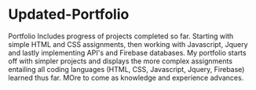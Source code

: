 # Updated-Portfolio
Portfolio Includes progress of projects completed so far. Starting with simple HTML and CSS assignments, then working with Javascript, Jquery and lastly implementing API's and Firebase databases. My portfolio starts off with simpler projects and displays the more complex assignments entailing all coding languages (HTML, CSS, Javascript, Jquery, Firebase) learned thus far. MOre to come as knowledge and experience advances.
